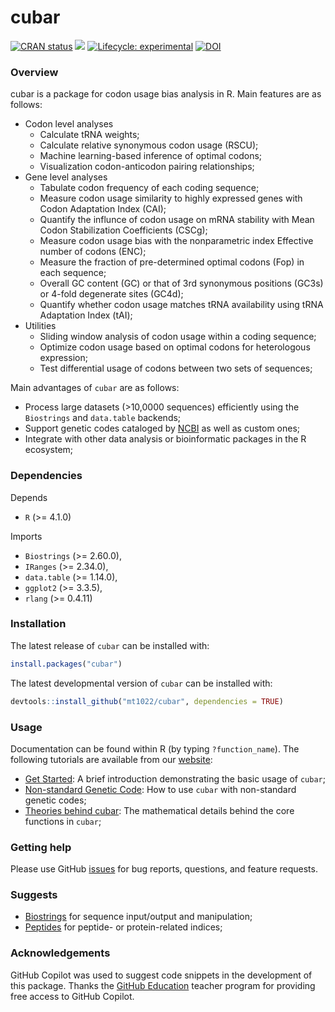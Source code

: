 
# cubar

<!-- badges: start -->
[![CRAN status](https://www.r-pkg.org/badges/version/cubar)](https://CRAN.R-project.org/package=cubar)
[![](https://cranlogs.r-pkg.org/badges/cubar)](https://cran.r-project.org/package=cubar)
[![Lifecycle: experimental](https://img.shields.io/badge/lifecycle-experimental-orange.svg)](https://lifecycle.r-lib.org/articles/stages.html#experimental)
[![DOI](https://zenodo.org/badge/DOI/10.5281/zenodo.10155990.svg)](https://doi.org/10.5281/zenodo.10155990)
<!-- badges: end -->

### Overview
cubar is a package for codon usage bias analysis in R. Main features are as follows:

- Codon level analyses
    - Calculate tRNA weights;
    - Calculate relative synonymous codon usage (RSCU);
    - Machine learning-based inference of optimal codons;
    - Visualization codon-anticodon pairing relationships;
- Gene level analyses
    - Tabulate codon frequency of each coding sequence;
    - Measure codon usage similarity to highly expressed genes with Codon Adaptation Index (CAI);
    - Quantify the influnce of codon usage on mRNA stability with Mean Codon Stabilization Coefficients (CSCg);
    - Measure codon usage bias with the nonparametric index Effective number of codons (ENC);
    - Measure the fraction of pre-determined optimal codons (Fop) in each sequence;
    - Overall GC content (GC) or that of 3rd synonymous positions (GC3s) or 4-fold degenerate sites (GC4d);
    - Quantify whether codon usage matches tRNA availability using tRNA Adaptation Index (tAI);
- Utilities
    - Sliding window analysis of codon usage within a coding sequence;
    - Optimize codon usage based on optimal codons for heterologous expression;
    - Test differential usage of codons between two sets of sequences;

Main advantages of `cubar` are as follows:
- Process large datasets (>10,0000 sequences) efficiently using the `Biostrings` and `data.table` backends;
- Support genetic codes cataloged by [NCBI](https://www.ncbi.nlm.nih.gov/Taxonomy/Utils/wprintgc.cgi) as well as custom ones;
- Integrate with other data analysis or bioinformatic packages in the R ecosystem;

### Dependencies
Depends

- `R` (>= 4.1.0)

Imports

- `Biostrings` (>= 2.60.0),
- `IRanges` (>= 2.34.0),
- `data.table` (>= 1.14.0),
- `ggplot2` (>= 3.3.5),
- `rlang` (>= 0.4.11)

### Installation

The latest release of `cubar` can be installed with:

```r
install.packages("cubar")
```

The latest developmental version of `cubar` can be installed with:

```r
devtools::install_github("mt1022/cubar", dependencies = TRUE)
```

### Usage
Documentation can be found within R (by typing `?function_name`). The following tutorials are available from our [website](https://mt1022.github.io/cubar/):

- [Get Started](https://mt1022.github.io/cubar/articles/cubar.html): A brief introduction demonstrating the basic usage of `cubar`;
- [Non-standard Genetic Code](https://mt1022.github.io/cubar/articles/non_standard_genetic_code.html): How to use `cubar` with non-standard genetic codes;
- [Theories behind cubar](https://mt1022.github.io/cubar/articles/theory.html): The mathematical details behind the core functions in `cubar`;

### Getting help
Please use GitHub [issues](https://github.com/mt1022/cubar/issues) for bug reports, questions, and feature requests.

### Suggests
- [Biostrings](https://bioconductor.org/packages/release/bioc/html/Biostrings.html) for sequence input/output and manipulation;
- [Peptides](https://github.com/dosorio/Peptides) for peptide- or protein-related indices;

### Acknowledgements
GitHub Copilot was used to suggest code snippets in the development of this package. Thanks the [GitHub Education](https://education.github.com/) teacher program for providing free access to GitHub Copilot.
